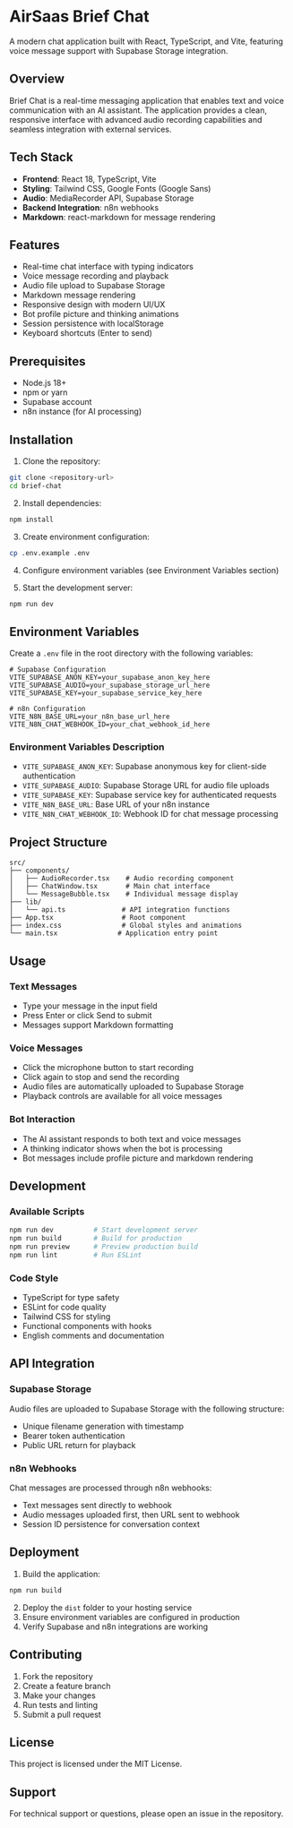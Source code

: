# AirSaas Brief Chat

A modern chat application built with React, TypeScript, and Vite, featuring voice message support with Supabase Storage integration.

## Overview

Brief Chat is a real-time messaging application that enables text and voice communication with an AI assistant. The application provides a clean, responsive interface with advanced audio recording capabilities and seamless integration with external services.

## Tech Stack

- **Frontend**: React 18, TypeScript, Vite
- **Styling**: Tailwind CSS, Google Fonts (Google Sans)
- **Audio**: MediaRecorder API, Supabase Storage
- **Backend Integration**: n8n webhooks
- **Markdown**: react-markdown for message rendering

## Features

- Real-time chat interface with typing indicators
- Voice message recording and playback
- Audio file upload to Supabase Storage
- Markdown message rendering
- Responsive design with modern UI/UX
- Bot profile picture and thinking animations
- Session persistence with localStorage
- Keyboard shortcuts (Enter to send)

## Prerequisites

- Node.js 18+ 
- npm or yarn
- Supabase account
- n8n instance (for AI processing)

## Installation

1. Clone the repository:
```bash
git clone <repository-url>
cd brief-chat
```

2. Install dependencies:
```bash
npm install
```

3. Create environment configuration:
```bash
cp .env.example .env
```

4. Configure environment variables (see Environment Variables section)

5. Start the development server:
```bash
npm run dev
```

## Environment Variables

Create a `.env` file in the root directory with the following variables:

```env
# Supabase Configuration
VITE_SUPABASE_ANON_KEY=your_supabase_anon_key_here
VITE_SUPABASE_AUDIO=your_supabase_storage_url_here
VITE_SUPABASE_KEY=your_supabase_service_key_here

# n8n Configuration
VITE_N8N_BASE_URL=your_n8n_base_url_here
VITE_N8N_CHAT_WEBHOOK_ID=your_chat_webhook_id_here
```

### Environment Variables Description

- `VITE_SUPABASE_ANON_KEY`: Supabase anonymous key for client-side authentication
- `VITE_SUPABASE_AUDIO`: Supabase Storage URL for audio file uploads
- `VITE_SUPABASE_KEY`: Supabase service key for authenticated requests
- `VITE_N8N_BASE_URL`: Base URL of your n8n instance
- `VITE_N8N_CHAT_WEBHOOK_ID`: Webhook ID for chat message processing

## Project Structure

```
src/
├── components/
│   ├── AudioRecorder.tsx    # Audio recording component
│   ├── ChatWindow.tsx       # Main chat interface
│   └── MessageBubble.tsx    # Individual message display
├── lib/
│   └── api.ts              # API integration functions
├── App.tsx                 # Root component
├── index.css               # Global styles and animations
└── main.tsx               # Application entry point
```

## Usage

### Text Messages
- Type your message in the input field
- Press Enter or click Send to submit
- Messages support Markdown formatting

### Voice Messages
- Click the microphone button to start recording
- Click again to stop and send the recording
- Audio files are automatically uploaded to Supabase Storage
- Playback controls are available for all voice messages

### Bot Interaction
- The AI assistant responds to both text and voice messages
- A thinking indicator shows when the bot is processing
- Bot messages include profile picture and markdown rendering

## Development

### Available Scripts

```bash
npm run dev          # Start development server
npm run build        # Build for production
npm run preview      # Preview production build
npm run lint         # Run ESLint
```

### Code Style

- TypeScript for type safety
- ESLint for code quality
- Tailwind CSS for styling
- Functional components with hooks
- English comments and documentation

## API Integration

### Supabase Storage
Audio files are uploaded to Supabase Storage with the following structure:
- Unique filename generation with timestamp
- Bearer token authentication
- Public URL return for playback

### n8n Webhooks
Chat messages are processed through n8n webhooks:
- Text messages sent directly to webhook
- Audio messages uploaded first, then URL sent to webhook
- Session ID persistence for conversation context

## Deployment

1. Build the application:
```bash
npm run build
```

2. Deploy the `dist` folder to your hosting service
3. Ensure environment variables are configured in production
4. Verify Supabase and n8n integrations are working

## Contributing

1. Fork the repository
2. Create a feature branch
3. Make your changes
4. Run tests and linting
5. Submit a pull request

## License

This project is licensed under the MIT License.

## Support

For technical support or questions, please open an issue in the repository.